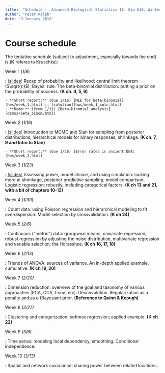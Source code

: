 ```yaml
---
title:  "Schedule :: Advanced Biological Statistics II: Bio 610, Winter 2018"
author: "Peter Ralph"
date: "9 January 2018"
...
```


# Course schedule

The tentative schedule (subject to adjustment, especially towards the end) is
(**K** referes to Kruschke):

Week 1 (*1/9*)

: [(slides)](slides/week_1.slides.html) Recap of probability and likelihood;
    central limit theorem ($\sqrt{n}$);
    Bayes' rule.
    The beta-binomial distribution: putting a prior on the probability of success.
    **(K ch. 4, 5, 6)**

    - **Short report:** (due 1/16) [MLE for beta-binomial](hws/week_1.html) :: [solution](hws/week_1_soln.html)
    - **Demo:** (from 1/11) [Beta-binomial analysis](demos/beta_binom.html)

Week 2 (*1/16*)

: [(slides)](slides/week_2.slides.html) Introduction to MCMC and Stan for sampling from posterior distributions,
    hierarchical models for binary responses, shrinkage.
    **(K ch. 7, 9 and Intro to Stan)** 

    - **Short report:** (due 1/26) [Error rates in ancient DNA](hws/week_2.html)

Week 3 (*1/23*)

: [(slides)](slides/week_3.slides.html) Assessing power, model choice, and using simulation: looking more at shrinkage,
    posterior predictive sampling, model comparison.
    Logistic regression: robustly, including categorical factors.
    **(K ch 13 and 21, with a bit of chapters 10-12)**


Week 4 (*1/30*)

: Count data: using Poisson regression and hierarchical modeling
    to fit overdispersion.  Model selection by crossvalidation.
    **(K ch 24)**


Week 5 (*2/6*)

: Continuous ("metric") data: groupwise means, univariate regression, robust regression
    by adjusting the noise distribution, multivariate regression and variable selection; the Horseshoe.
    **(K ch 16, 17, 18)**


Week 6 (*2/13*)

: Friends of ANOVA: sources of variance.  An in-depth applied example, cumulative.
    **(K ch 19, 20)**

Week 7 *(2/20)*

: Dimension reduction: overview of the goal and taxonomy of various approaches (PCA, CCA, t-sne, etc).
    Deconvolution. Regularization as a penalty and as a (Bayesian) prior.
    **(Reference to Quinn & Keough)**

Week 8 *(2/27)*

: Clustering and categorization: softmax regression; applied example.
   **(K ch 22)** 

Week 9 *(3/6)*

: Time series: modeling local dependency, smoothing. Conditional independence.


Week 10 *(3/13)*

: Spatial and network covariance: sharing power between related locations.


